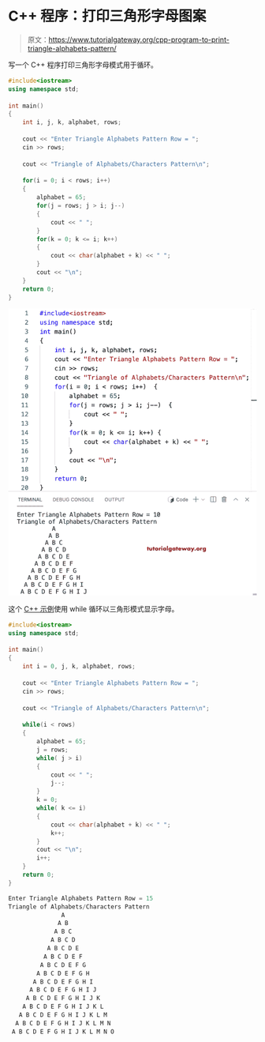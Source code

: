 # C++ 程序：打印三角形字母图案

> 原文：<https://www.tutorialgateway.org/cpp-program-to-print-triangle-alphabets-pattern/>

写一个 C++ 程序打印三角形字母模式用于循环。

```cpp
#include<iostream>
using namespace std;

int main()
{
	int i, j, k, alphabet, rows;

    cout << "Enter Triangle Alphabets Pattern Row = ";
    cin >> rows;

    cout << "Triangle of Alphabets/Characters Pattern\n"; 

    for(i = 0; i < rows; i++)
    {
        alphabet = 65;
        for(j = rows; j > i; j--)
        {
            cout << " ";
        }
    	for(k = 0; k <= i; k++)
		{
            cout << char(alphabet + k) << " ";
        }
        cout << "\n";
    }		
 	return 0;
}
```

![CPP Program to Print Triangle Alphabets Pattern](img/57abbb7a806cb1046659effddbabb100.png)

这个 [C++ 示例](https://www.tutorialgateway.org/cpp-programs/)使用 while 循环以三角形模式显示字母。

```cpp
#include<iostream>
using namespace std;

int main()
{
	int i = 0, j, k, alphabet, rows;

    cout << "Enter Triangle Alphabets Pattern Row = ";
    cin >> rows;

    cout << "Triangle of Alphabets/Characters Pattern\n"; 

    while(i < rows)
    {
        alphabet = 65;
        j = rows;
        while( j > i)
        {
            cout << " ";
            j--;
        }
        k = 0;
    	while( k <= i)
		{
            cout << char(alphabet + k) << " ";
            k++;
        }
        cout << "\n";
        i++;
    }		
 	return 0;
}
```

```cpp
Enter Triangle Alphabets Pattern Row = 15
Triangle of Alphabets/Characters Pattern
               A 
              A B 
             A B C 
            A B C D 
           A B C D E 
          A B C D E F 
         A B C D E F G 
        A B C D E F G H 
       A B C D E F G H I 
      A B C D E F G H I J 
     A B C D E F G H I J K 
    A B C D E F G H I J K L 
   A B C D E F G H I J K L M 
  A B C D E F G H I J K L M N 
 A B C D E F G H I J K L M N O
```